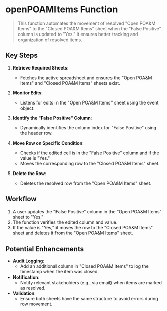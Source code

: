 
# openPOAMItems Function

> This function automates the movement of resolved "Open POA&M Items" to the "Closed POA&M Items" sheet when the "False Positive" column is updated to "Yes." It ensures better tracking and organization of resolved items.

## Key Steps
1. **Retrieve Required Sheets**:
   - Fetches the active spreadsheet and ensures the "Open POA&M Items" and "Closed POA&M Items" sheets exist.

2. **Monitor Edits**:
   - Listens for edits in the "Open POA&M Items" sheet using the event object.

3. **Identify the "False Positive" Column**:
   - Dynamically identifies the column index for "False Positive" using the header row.

4. **Move Row on Specific Condition**:
   - Checks if the edited cell is in the "False Positive" column and if the value is "Yes."
   - Moves the corresponding row to the "Closed POA&M Items" sheet.

5. **Delete the Row**:
   - Deletes the resolved row from the "Open POA&M Items" sheet.

## Workflow

1. A user updates the "False Positive" column in the "Open POA&M Items" sheet to "Yes."
2. The function verifies the edited column and value.
3. If the value is "Yes," it moves the row to the "Closed POA&M Items" sheet and deletes it from the "Open POA&M Items" sheet.

## Potential Enhancements
- **Audit Logging**:
  - Add an additional column in "Closed POA&M Items" to log the timestamp when the item was closed.
- **Notification**:
  - Notify relevant stakeholders (e.g., via email) when items are marked as resolved.
- **Validation**:
  - Ensure both sheets have the same structure to avoid errors during row movement.
